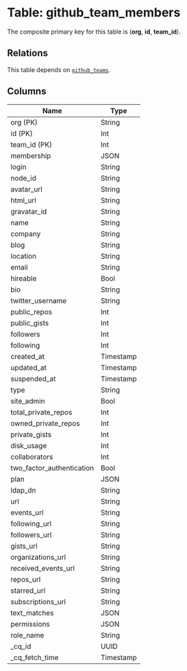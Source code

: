 # Table: github_team_members


The composite primary key for this table is (**org**, **id**, **team_id**).

## Relations
This table depends on [`github_teams`](github_teams.md).

## Columns
| Name          | Type          |
| ------------- | ------------- |
|org (PK)|String|
|id (PK)|Int|
|team_id (PK)|Int|
|membership|JSON|
|login|String|
|node_id|String|
|avatar_url|String|
|html_url|String|
|gravatar_id|String|
|name|String|
|company|String|
|blog|String|
|location|String|
|email|String|
|hireable|Bool|
|bio|String|
|twitter_username|String|
|public_repos|Int|
|public_gists|Int|
|followers|Int|
|following|Int|
|created_at|Timestamp|
|updated_at|Timestamp|
|suspended_at|Timestamp|
|type|String|
|site_admin|Bool|
|total_private_repos|Int|
|owned_private_repos|Int|
|private_gists|Int|
|disk_usage|Int|
|collaborators|Int|
|two_factor_authentication|Bool|
|plan|JSON|
|ldap_dn|String|
|url|String|
|events_url|String|
|following_url|String|
|followers_url|String|
|gists_url|String|
|organizations_url|String|
|received_events_url|String|
|repos_url|String|
|starred_url|String|
|subscriptions_url|String|
|text_matches|JSON|
|permissions|JSON|
|role_name|String|
|_cq_id|UUID|
|_cq_fetch_time|Timestamp|